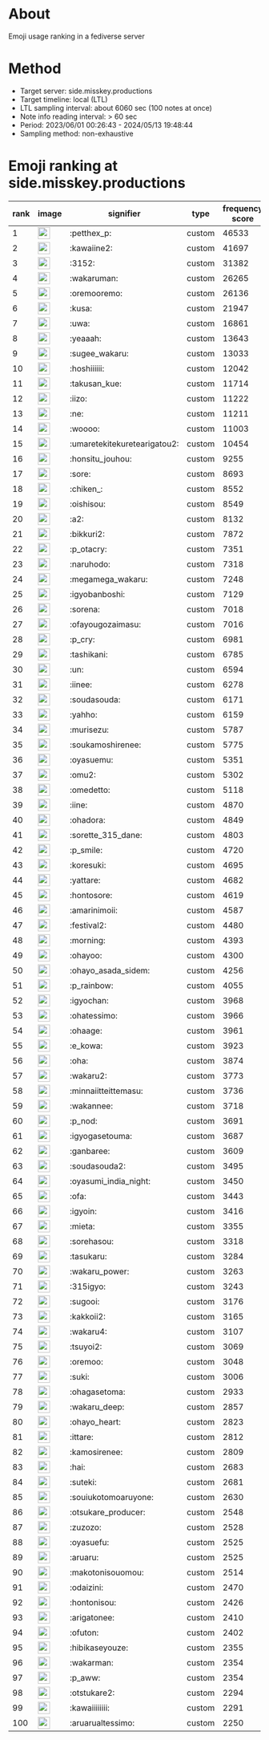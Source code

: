 # About
Emoji usage ranking in a fediverse server

# Method
- Target server: side.misskey.productions
- Target timeline: local (LTL)
- LTL sampling interval: about 6060 sec (100 notes at once)
- Note info reading interval: > 60 sec
- Period: 2023/06/01 00:26:43 - 2024/05/13 19:48:44 
- Sampling method: non-exhaustive

# Emoji ranking at side.misskey.productions

|rank|image|signifier|type|frequency score|
|----|----|----|----|----|
|1|<img height="24" src="https://side.misskey.productions/emoji/petthex_p.webp">|:petthex_p:|custom|46533|
|2|<img height="24" src="https://side.misskey.productions/emoji/kawaiine2.webp">|:kawaiine2:|custom|41697|
|3|<img height="24" src="https://side.misskey.productions/emoji/3152.webp">|:3152:|custom|31382|
|4|<img height="24" src="https://side.misskey.productions/emoji/wakaruman.webp">|:wakaruman:|custom|26265|
|5|<img height="24" src="https://side.misskey.productions/emoji/oremooremo.webp">|:oremooremo:|custom|26136|
|6|<img height="24" src="https://side.misskey.productions/emoji/kusa.webp">|:kusa:|custom|21947|
|7|<img height="24" src="https://side.misskey.productions/emoji/uwa.webp">|:uwa:|custom|16861|
|8|<img height="24" src="https://side.misskey.productions/emoji/yeaaah.webp">|:yeaaah:|custom|13643|
|9|<img height="24" src="https://side.misskey.productions/emoji/sugee_wakaru.webp">|:sugee_wakaru:|custom|13033|
|10|<img height="24" src="https://side.misskey.productions/emoji/hoshiiiiii.webp">|:hoshiiiiii:|custom|12042|
|11|<img height="24" src="https://side.misskey.productions/emoji/takusan_kue.webp">|:takusan_kue:|custom|11714|
|12|<img height="24" src="https://side.misskey.productions/emoji/iizo.webp">|:iizo:|custom|11222|
|13|<img height="24" src="https://side.misskey.productions/emoji/ne.webp">|:ne:|custom|11211|
|14|<img height="24" src="https://side.misskey.productions/emoji/woooo.webp">|:woooo:|custom|11003|
|15|<img height="24" src="https://side.misskey.productions/emoji/umaretekitekuretearigatou2.webp">|:umaretekitekuretearigatou2:|custom|10454|
|16|<img height="24" src="https://side.misskey.productions/emoji/honsitu_jouhou.webp">|:honsitu_jouhou:|custom|9255|
|17|<img height="24" src="https://side.misskey.productions/emoji/sore.webp">|:sore:|custom|8693|
|18|<img height="24" src="https://side.misskey.productions/emoji/chiken_.webp">|:chiken_:|custom|8552|
|19|<img height="24" src="https://side.misskey.productions/emoji/oishisou.webp">|:oishisou:|custom|8549|
|20|<img height="24" src="https://side.misskey.productions/emoji/a2.webp">|:a2:|custom|8132|
|21|<img height="24" src="https://side.misskey.productions/emoji/bikkuri2.webp">|:bikkuri2:|custom|7872|
|22|<img height="24" src="https://side.misskey.productions/emoji/p_otacry.webp">|:p_otacry:|custom|7351|
|23|<img height="24" src="https://side.misskey.productions/emoji/naruhodo.webp">|:naruhodo:|custom|7318|
|24|<img height="24" src="https://side.misskey.productions/emoji/megamega_wakaru.webp">|:megamega_wakaru:|custom|7248|
|25|<img height="24" src="https://side.misskey.productions/emoji/igyobanboshi.webp">|:igyobanboshi:|custom|7129|
|26|<img height="24" src="https://side.misskey.productions/emoji/sorena.webp">|:sorena:|custom|7018|
|27|<img height="24" src="https://side.misskey.productions/emoji/ofayougozaimasu.webp">|:ofayougozaimasu:|custom|7016|
|28|<img height="24" src="https://side.misskey.productions/emoji/p_cry.webp">|:p_cry:|custom|6981|
|29|<img height="24" src="https://side.misskey.productions/emoji/tashikani.webp">|:tashikani:|custom|6785|
|30|<img height="24" src="https://side.misskey.productions/emoji/un.webp">|:un:|custom|6594|
|31|<img height="24" src="https://side.misskey.productions/emoji/iinee.webp">|:iinee:|custom|6278|
|32|<img height="24" src="https://side.misskey.productions/emoji/soudasouda.webp">|:soudasouda:|custom|6171|
|33|<img height="24" src="https://side.misskey.productions/emoji/yahho.webp">|:yahho:|custom|6159|
|34|<img height="24" src="https://side.misskey.productions/emoji/murisezu.webp">|:murisezu:|custom|5787|
|35|<img height="24" src="https://side.misskey.productions/emoji/soukamoshirenee.webp">|:soukamoshirenee:|custom|5775|
|36|<img height="24" src="https://side.misskey.productions/emoji/oyasuemu.webp">|:oyasuemu:|custom|5351|
|37|<img height="24" src="https://side.misskey.productions/emoji/omu2.webp">|:omu2:|custom|5302|
|38|<img height="24" src="https://side.misskey.productions/emoji/omedetto.webp">|:omedetto:|custom|5118|
|39|<img height="24" src="https://side.misskey.productions/emoji/iine.webp">|:iine:|custom|4870|
|40|<img height="24" src="https://side.misskey.productions/emoji/ohadora.webp">|:ohadora:|custom|4849|
|41|<img height="24" src="https://side.misskey.productions/emoji/sorette_315_dane.webp">|:sorette_315_dane:|custom|4803|
|42|<img height="24" src="https://side.misskey.productions/emoji/p_smile.webp">|:p_smile:|custom|4720|
|43|<img height="24" src="https://side.misskey.productions/emoji/koresuki.webp">|:koresuki:|custom|4695|
|44|<img height="24" src="https://side.misskey.productions/emoji/yattare.webp">|:yattare:|custom|4682|
|45|<img height="24" src="https://side.misskey.productions/emoji/hontosore.webp">|:hontosore:|custom|4619|
|46|<img height="24" src="https://side.misskey.productions/emoji/amarinimoii.webp">|:amarinimoii:|custom|4587|
|47|<img height="24" src="https://side.misskey.productions/emoji/festival2.webp">|:festival2:|custom|4480|
|48|<img height="24" src="https://side.misskey.productions/emoji/morning.webp">|:morning:|custom|4393|
|49|<img height="24" src="https://side.misskey.productions/emoji/ohayoo.webp">|:ohayoo:|custom|4300|
|50|<img height="24" src="https://side.misskey.productions/emoji/ohayo_asada_sidem.webp">|:ohayo_asada_sidem:|custom|4256|
|51|<img height="24" src="https://side.misskey.productions/emoji/p_rainbow.webp">|:p_rainbow:|custom|4055|
|52|<img height="24" src="https://side.misskey.productions/emoji/igyochan.webp">|:igyochan:|custom|3968|
|53|<img height="24" src="https://side.misskey.productions/emoji/ohatessimo.webp">|:ohatessimo:|custom|3966|
|54|<img height="24" src="https://side.misskey.productions/emoji/ohaage.webp">|:ohaage:|custom|3961|
|55|<img height="24" src="https://side.misskey.productions/emoji/e_kowa.webp">|:e_kowa:|custom|3923|
|56|<img height="24" src="https://side.misskey.productions/emoji/oha.webp">|:oha:|custom|3874|
|57|<img height="24" src="https://side.misskey.productions/emoji/wakaru2.webp">|:wakaru2:|custom|3773|
|58|<img height="24" src="https://side.misskey.productions/emoji/minnaiitteittemasu.webp">|:minnaiitteittemasu:|custom|3736|
|59|<img height="24" src="https://side.misskey.productions/emoji/wakannee.webp">|:wakannee:|custom|3718|
|60|<img height="24" src="https://side.misskey.productions/emoji/p_nod.webp">|:p_nod:|custom|3691|
|61|<img height="24" src="https://side.misskey.productions/emoji/igyogasetouma.webp">|:igyogasetouma:|custom|3687|
|62|<img height="24" src="https://side.misskey.productions/emoji/ganbaree.webp">|:ganbaree:|custom|3609|
|63|<img height="24" src="https://side.misskey.productions/emoji/soudasouda2.webp">|:soudasouda2:|custom|3495|
|64|<img height="24" src="https://side.misskey.productions/emoji/oyasumi_india_night.webp">|:oyasumi_india_night:|custom|3450|
|65|<img height="24" src="https://side.misskey.productions/emoji/ofa.webp">|:ofa:|custom|3443|
|66|<img height="24" src="https://side.misskey.productions/emoji/igyoin.webp">|:igyoin:|custom|3416|
|67|<img height="24" src="https://side.misskey.productions/emoji/mieta.webp">|:mieta:|custom|3355|
|68|<img height="24" src="https://side.misskey.productions/emoji/sorehasou.webp">|:sorehasou:|custom|3318|
|69|<img height="24" src="https://side.misskey.productions/emoji/tasukaru.webp">|:tasukaru:|custom|3284|
|70|<img height="24" src="https://side.misskey.productions/emoji/wakaru_power.webp">|:wakaru_power:|custom|3263|
|71|<img height="24" src="https://side.misskey.productions/emoji/315igyo.webp">|:315igyo:|custom|3243|
|72|<img height="24" src="https://side.misskey.productions/emoji/sugooi.webp">|:sugooi:|custom|3176|
|73|<img height="24" src="https://side.misskey.productions/emoji/kakkoii2.webp">|:kakkoii2:|custom|3165|
|74|<img height="24" src="https://side.misskey.productions/emoji/wakaru4.webp">|:wakaru4:|custom|3107|
|75|<img height="24" src="https://side.misskey.productions/emoji/tsuyoi2.webp">|:tsuyoi2:|custom|3069|
|76|<img height="24" src="https://side.misskey.productions/emoji/oremoo.webp">|:oremoo:|custom|3048|
|77|<img height="24" src="https://side.misskey.productions/emoji/suki.webp">|:suki:|custom|3006|
|78|<img height="24" src="https://side.misskey.productions/emoji/ohagasetoma.webp">|:ohagasetoma:|custom|2933|
|79|<img height="24" src="https://side.misskey.productions/emoji/wakaru_deep.webp">|:wakaru_deep:|custom|2857|
|80|<img height="24" src="https://side.misskey.productions/emoji/ohayo_heart.webp">|:ohayo_heart:|custom|2823|
|81|<img height="24" src="https://side.misskey.productions/emoji/ittare.webp">|:ittare:|custom|2812|
|82|<img height="24" src="https://side.misskey.productions/emoji/kamosirenee.webp">|:kamosirenee:|custom|2809|
|83|<img height="24" src="https://side.misskey.productions/emoji/hai.webp">|:hai:|custom|2683|
|84|<img height="24" src="https://side.misskey.productions/emoji/suteki.webp">|:suteki:|custom|2681|
|85|<img height="24" src="https://side.misskey.productions/emoji/souiukotomoaruyone.webp">|:souiukotomoaruyone:|custom|2630|
|86|<img height="24" src="https://side.misskey.productions/emoji/otsukare_producer.webp">|:otsukare_producer:|custom|2548|
|87|<img height="24" src="https://side.misskey.productions/emoji/zuzozo.webp">|:zuzozo:|custom|2528|
|88|<img height="24" src="https://side.misskey.productions/emoji/oyasuefu.webp">|:oyasuefu:|custom|2525|
|89|<img height="24" src="https://side.misskey.productions/emoji/aruaru.webp">|:aruaru:|custom|2525|
|90|<img height="24" src="https://side.misskey.productions/emoji/makotonisouomou.webp">|:makotonisouomou:|custom|2514|
|91|<img height="24" src="https://side.misskey.productions/emoji/odaizini.webp">|:odaizini:|custom|2470|
|92|<img height="24" src="https://side.misskey.productions/emoji/hontonisou.webp">|:hontonisou:|custom|2426|
|93|<img height="24" src="https://side.misskey.productions/emoji/arigatonee.webp">|:arigatonee:|custom|2410|
|94|<img height="24" src="https://side.misskey.productions/emoji/ofuton.webp">|:ofuton:|custom|2402|
|95|<img height="24" src="https://side.misskey.productions/emoji/hibikaseyouze.webp">|:hibikaseyouze:|custom|2355|
|96|<img height="24" src="https://side.misskey.productions/emoji/wakarman.webp">|:wakarman:|custom|2354|
|97|<img height="24" src="https://side.misskey.productions/emoji/p_aww.webp">|:p_aww:|custom|2354|
|98|<img height="24" src="https://side.misskey.productions/emoji/otstukare2.webp">|:otstukare2:|custom|2294|
|99|<img height="24" src="https://side.misskey.productions/emoji/kawaiiiiiiii.webp">|:kawaiiiiiiii:|custom|2291|
|100|<img height="24" src="https://side.misskey.productions/emoji/aruarualtessimo.webp">|:aruarualtessimo:|custom|2250|
